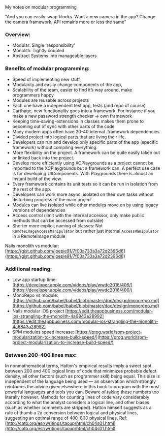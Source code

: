 My notes on modular programming<!--more-->

"And you can easily swap blocks. Want a new camera in the app? Change the camera framework, API remains more or less the same"

### Overview:
- Modular: Single 'responsibility'
- Monolith: Tightly coupled
- Abstract Systems into manageable layers

### Benefits of modular programming:
- Speed of implementing new stuff,
- Modularity and easily change components of the app,
- Scalability of the team, easier to find it’s way around, make programmers happy
- Modules are reusable across projects
- Each one have a independent test app, tests (and repo of course)
- Carthage, new functionality goes into a framework. For instance if you make a new password strength checker -> own framework
- Keeping time-saving-extensions in classes makes them prone to becoming out of sync with other parts of the code
- Many modern apps often have 20-40 internal .framework dependencies
- Divided project into logical parts that are living their life.
- Developers can run and develop only specific parts of the app (specific framework) without compiling everything.
- More flexibility on the project. A framework can be quite easily taken out or linked back into the project.
- Develop more efficiently using XCPlaygrounds as a project cannot be imported to the XCPlaygrounds but a framework can. A perfect use case is for developing UIComponents. With Playgrounds there is almost an instant build of the view.
- Every framework contains its unit tests so it can be run in isolation from the rest of the app.
- Developers can work more async, isolated on their own tasks without disturbing progress of the main project
- Modules can live isolated while other modules move on by using legacy versions of  dependencies
- Access control (limit with the internal accessor, only make public methods that can be accessed from outside)
- Shorter more explicit naming of classes: Not `RemoteImageAccessManipulator` but rather just internal `AccessManipulator` in a RemoteImage module


Nails monolith vs modular: [https://gist.github.com/joepie91/7f03a733a3a72d2396d6](https://gist.github.com/joepie91/7f03a733a3a72d2396d6)

### Additional reading:
- Low app startup time: [https://developer.apple.com/videos/play/wwdc2016/406/](https://developer.apple.com/videos/play/wwdc2016/406/)
- MonoRepo vs module: [https://github.com/babel/babel/blob/master/doc/design/monorepo.md](https://github.com/babel/babel/blob/master/doc/design/monorepo.md)
- Nails modular iOS project [https://edit.theappbusiness.com/modular-ios-strangling-the-monolith-4a6843a28992](https://edit.theappbusiness.com/modular-ios-strangling-the-monolith-4a6843a28992)
- SPM modules speed increase: [https://prog.world/spm-project-modularization-to-increase-build-speed/](https://prog.world/spm-project-modularization-to-increase-build-speed/)
### Between 200-400 lines max:

In nonmathematical terms, Hatton's empirical results imply a sweet spot between 200 and 400 logical lines of code that minimizes probable defect density, all other factors (such as programmer skill) being equal. This size is independent of the language being used — an observation which strongly reinforces the advice given elsewhere in this book to program with the most powerful languages and tools you can. Beware of taking these numbers too literally however. Methods for counting lines of code vary considerably according to what the analyst considers a logical line, and other biases (such as whether comments are stripped). Hatton himself suggests as a rule of thumb a 2x conversion between logical and physical lines, suggesting an optimal range of 400–800 physical lines. Ref: [http://catb.org/esr/writings/taoup/html/ch04s01.html](http://catb.org/esr/writings/taoup/html/ch04s01.html)
